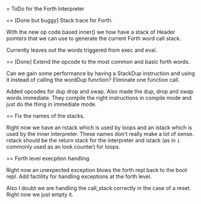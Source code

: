 = ToDo for the Forth Interpreter

== [Done but buggy] Stack trace for Forth.

With the new op code based inner() we how have a stack of Header pointers
that we can use to generate the current Forth word call stack.

Currently leaves out the words triggered from exec and eval.

== [Done] Extend the opcode to the most common and basic forth words.

Can we gain some performance by having a StackDup instruction and using
it instead of calling the wordDup function? Eliminate one function call.

Added opcodes for dup drop and swap. Also made the dup, drop and swap words
immediate. They compile the right instructions in compile mode and just
do the thing in immediate mode.

== Fix the names of the stacks.

Right now we have an rstack which is used by loops and an istack which is used
by the inner interpreter. These names don't really make a lot of sense. 
rstack should be the return stack for the interpreter and istack (as in `i` commonly
used as an look counter) for loops.

== Forth level execption handling

Right now an unexpected exception blows the forth repl back to the boot repl.
Add factility for handling exceptions at the forth level.

Also I doubt we are handling the call_stack correctly in the case of a reset. Right now
we just empty it.
